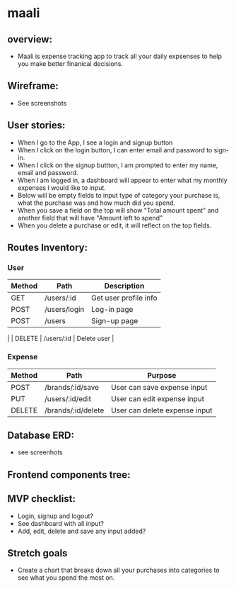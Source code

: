 # maali

## overview:
- Maali is expense tracking app to track all your daily expsenses to help you make better finanical decisions.


## Wireframe:
- See screenshots


## User stories:
- When I go to the App, I see a login and signup button
- When I click on the login button, I can enter email and password to sign-in.
- When I click on the signup buttton, I am prompted to enter my name, email and password.
- When I am logged in, a dashboard will appear to enter what my monthly expenses I would like to input.
- Below will be empty fields to input type of category your purchase is, what the purchase was and how much did you spend.
- When you save a field on the top will show "Total amount spent"  and another field that will have "Amount left to spend"
- When you delete a purchase or edit, it will reflect on the top fields.


## Routes Inventory:
### User
| Method | Path                   | Description                  |
|--------|------------------------|-----------------------------|
| GET    | /users/:id             | Get user profile info       |
 POST   | /users/login          | Log-in page                      |
| POST   | /users                 | Sign-up page                 |
|
| DELETE | /users/:id             | Delete user        |

### Expense
| Method | Path                   | Purpose                         |
|--------|------------------------|---------------------------------|
| POST   | /brands/:id/save       | User can save expense input           |
| PUT    | /users/:id/edit        | User can edit expense input      |
| DELETE | /brands/:id/delete     | User can delete expense input    |



## Database ERD:
- see screenhots


## Frontend components tree:

## MVP checklist:
- Login, signup and logout?
- See dashboard with all input?
- Add, edit, delete and save any input added?


## Stretch goals
- Create a chart that breaks down all your purchases into categories to see what you spend the most on.

